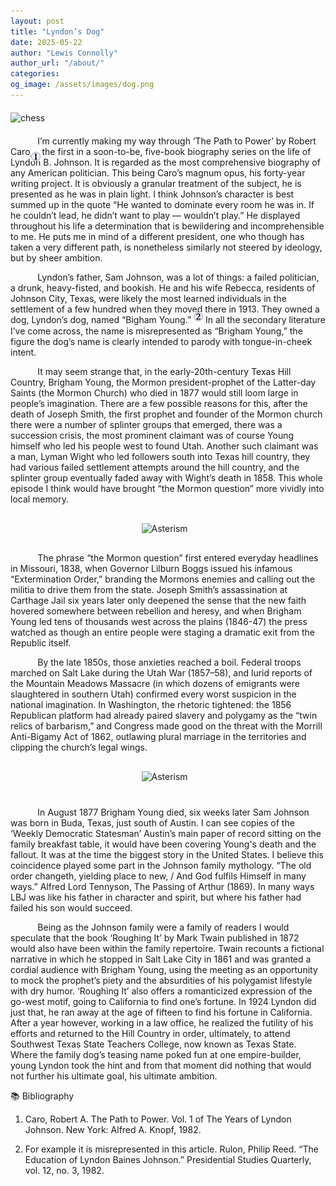 ```yaml
---
layout: post
title: "Lyndon’s Dog"
date: 2025-05-22
author: "Lewis Connolly"
author_url: "/about/"
categories:
og_image: /assets/images/dog.png
---
```


<img src="{{ '/assets/images/dog.png' | relative_url }}" alt="chess" style="display: block; margin: 20px auto; max-width: 600px; height: auto;">

&nbsp;&nbsp;&nbsp;&nbsp;&nbsp;&nbsp;&nbsp;&nbsp;&nbsp;&nbsp; I’m currently making my way through ‘The Path to Power’ by Robert Caro,<img src="/assets/images/footnote/no1.png"
     alt="Footnote 1"
     style="width: 15px; height: 15px; vertical-align: text-bottom; margin-left: -3px; margin-right: -1px; position: relative; top: 7px; display: inline; border: none;"> the first in a soon-to-be, five-book biography series on the life of Lyndon B. Johnson. It is regarded as the most comprehensive biography of any American politician. This being Caro’s magnum opus, his forty-year writing project. It is obviously a granular treatment of the subject, he is presented as he was in plain light. I think Johnson’s character is best summed up in the quote “He wanted to dominate every room he was in. If he couldn’t lead, he didn’t want to play — wouldn’t play.” He displayed throughout his life a determination that is bewildering and incomprehensible to me. He puts me in mind of a different president, one who though has taken a very different path, is nonetheless similarly not steered by ideology, but by sheer ambition.

&nbsp;&nbsp;&nbsp;&nbsp;&nbsp;&nbsp;&nbsp;&nbsp;&nbsp;&nbsp; Lyndon’s father, Sam Johnson, was a lot of things: a failed politician, a drunk, heavy-fisted, and bookish. He and his wife Rebecca, residents of Johnson City, Texas, were likely the most learned individuals in the settlement of a few hundred when they moved there in 1913. They owned a dog, Lyndon’s dog, named “Bigham Young.” <a href="#" target="_blank" style="text-decoration: none; border: none; display: inline-block; line-height: 0; vertical-align: baseline;">
    <img src="/assets/images/footnote/no2.png" alt="Footnote 2" style="width: 15px; height: 15px; margin: 0; padding: 0; position: relative; top: -7px; vertical-align: middle; display: inline;">
</a> In all the secondary literature I’ve come across, the name is misrepresented as “Brigham Young,”  the figure the dog’s name is clearly intended to parody with tongue-in-cheek intent.

&nbsp;&nbsp;&nbsp;&nbsp;&nbsp;&nbsp;&nbsp;&nbsp;&nbsp;&nbsp; It may seem strange that, in the early-20th-century Texas Hill Country, Brigham Young, the Mormon president-prophet of the Latter-day Saints (the Mormon Church) who died in 1877 would still loom large in people’s imagination. There are a few possible reasons for this, after the death of Joseph Smith, the first prophet and founder of the Mormon church there were a number of splinter groups that emerged, there was a succession crisis, the most prominent claimant was of course Young himself who led his people west to found Utah. Another such claimant was a man, Lyman Wight who led followers south into Texas hill country, they had various failed settlement attempts around the hill country, and the splinter group eventually faded away with Wight’s death in 1858. This whole episode I think would have brought “the Mormon question” more vividly into local memory. 

<div style="margin-top: 30px;"></div>
<img src="{{ '/assets/images/asterism1.png' | relative_url }}" alt="Asterism" style="display: block; margin: 20px auto; max-width: 85px; height: auto;">
<div style="margin-bottom: 30px;"></div>

&nbsp;&nbsp;&nbsp;&nbsp;&nbsp;&nbsp;&nbsp;&nbsp;&nbsp;&nbsp; The phrase “the Mormon question” first entered everyday headlines in Missouri, 1838, when Governor Lilburn Boggs issued his infamous “Extermination Order,” branding the Mormons enemies and calling out the militia to drive them from the state. Joseph Smith’s assassination at Carthage Jail six years later only deepened the sense that the new faith hovered somewhere between rebellion and heresy, and when Brigham Young led tens of thousands west across the plains (1846-47) the press watched as though an entire people were staging a dramatic exit from the Republic itself. 

&nbsp;&nbsp;&nbsp;&nbsp;&nbsp;&nbsp;&nbsp;&nbsp;&nbsp;&nbsp; By the late 1850s, those anxieties reached a boil. Federal troops marched on Salt Lake during the Utah War (1857–58), and lurid reports of the Mountain Meadows Massacre (in which dozens of emigrants were slaughtered in southern Utah) confirmed every worst suspicion in the national imagination. In Washington, the rhetoric tightened: the 1856 Republican platform had already paired slavery and polygamy as the “twin relics of barbarism,” and Congress made good on the threat with the Morrill Anti-Bigamy Act of 1862, outlawing plural marriage in the territories and clipping the church’s legal wings.

<div style="margin-top: 30px;"></div>
<img src="{{ '/assets/images/asterism2.png' | relative_url }}" alt="Asterism" style="display: block; margin: 20px auto; max-width: 85px; height: auto;">
<div style="margin-bottom: 40px;"></div>

&nbsp;&nbsp;&nbsp;&nbsp;&nbsp;&nbsp;&nbsp;&nbsp;&nbsp;&nbsp; In August 1877 Brigham Young died, six weeks later Sam Johnson was born in Buda, Texas, just south of Austin. I can see copies of the ‘Weekly Democratic Statesman’ Austin’s main paper of record sitting on the family breakfast table, it would have been covering Young's death and the fallout. It was at the time the biggest story in the United States. I believe this coincidence played some part in the Johnson family mythology. “The old order changeth, yielding place to new, / And God fulfils Himself in many ways.” Alfred Lord Tennyson, The Passing of Arthur (1869). In many ways LBJ was like his father in character and spirit, but where his father had failed his son would succeed.

&nbsp;&nbsp;&nbsp;&nbsp;&nbsp;&nbsp;&nbsp;&nbsp;&nbsp;&nbsp; Being as the Johnson family were a family of readers I would speculate that the book ‘Roughing It’ by Mark Twain published in 1872 would also have been within the family repertoire. Twain recounts a fictional narrative in which he stopped in Salt Lake City in 1861 and was granted a cordial audience with Brigham Young, using the meeting as an opportunity to mock the prophet’s piety and the absurdities of his polygamist lifestyle with dry humor. ‘Roughing It’ also offers a romanticized expression of the go-west motif, going to California to find one’s fortune. In 1924 Lyndon did just that, he ran away at the age of fifteen to find his fortune in California. After a year however, working in a law office, he realized the futility of his efforts and returned to the Hill Country in order, ultimately, to attend Southwest Texas State Teachers College, now known as Texas State. Where the family dog’s teasing name poked fun at one empire-builder, young Lyndon took the hint and from that moment did nothing that would not further his ultimate goal, his ultimate ambition. 

📚 Bibliography

1. Caro, Robert A. The Path to Power. Vol. 1 of The Years of Lyndon Johnson. New York: Alfred A. Knopf, 1982.

2. For example it is misrepresented in this article. Rulon, Philip Reed. “The Education of Lyndon Baines Johnson.” Presidential Studies Quarterly, vol. 12, no. 3, 1982.
